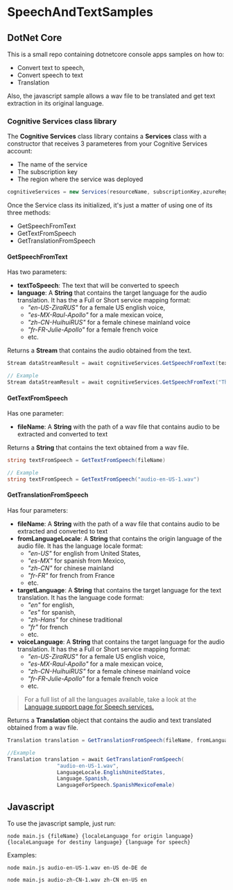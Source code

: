 # SpeechAndTextSamples

## DotNet Core
This is a small repo containing dotnetcore console apps samples on how to:
- Convert text to speech, 
- Convert speech to text
- Translation

Also, the javascript sample allows a wav file to be translated and get text extraction in its original language.

### Cognitive Services class library
The **Cognitive Services** class library contains a  **Services** class with a constructor that receives 3 parameteres from your Cognitive Services account:
- The name of the service
- The subscription key
- The region where the service was deployed

```csharp
cognitiveServices = new Services(resourceName, subscriptionKey,azureRegion);
```

Once the Service class its initialized, it's just a matter of using one of its three methods:
- GetSpeechFromText
- GetTextFromSpeech
- GetTranslationFromSpeech

#### GetSpeechFromText
Has two parameters: 
- **textToSpeech**: The text that will be converted to speech 
- **language**: A **String** that contains the target language for the audio translation. It has the a Full or Short service mapping format:
    - *"en-US-ZiraRUS"* for a female US english voice,
    - *"es-MX-Raul-Apollo"* for a male mexican voice,
    - *"zh-CN-HuihuiRUS"* for a female chinese mainland voice
    - *"fr-FR-Julie-Apollo"* for a female french voice
    - etc.

Returns a **Stream** that contains the audio obtained from the text.

```csharp
Stream dataStreamResult = await cognitiveServices.GetSpeechFromText(textToSpeech, language);

// Example
Stream dataStreamResult = await cognitiveServices.GetSpeechFromText("This is a sample string to be converted to speech in chinese", LanguageForSpeech.ChineseMainlandNeuralFemale);
```
#### GetTextFromSpeech
Has one parameter: 
- **fileName**: A **String** with the path of a wav file that contains audio to be extracted and converted to text

Returns a **String** that contains the text obtained from a wav file.
```csharp
string textFromSpeech = GetTextFromSpeech(fileName)

// Example
string textFromSpeech = GetTextFromSpeech("audio-en-US-1.wav")
```
#### GetTranslationFromSpeech
Has four parameters: 
- **fileName**: A **String** with the path of a wav file that contains audio to be extracted and converted to text
- **fromLanguageLocale**: A **String** that contains the origin language of the audio file.  It has the language locale format:
    - *"en-US"* for english from United States,
    - *"es-MX"* for spanish from Mexico,
    - *"zh-CN"* for chinese mainland
    - *"fr-FR"* for french from France
    - etc.
- **targetLanguage**: A **String** that contains the target language for the text translation. It has the language code format: 
    - *"en"* for english,
    - *"es"* for spanish,
    - *"zh-Hans"* for chinese traditional
    - *"fr"* for french
    - etc.
- **voiceLanguage**: A **String** that contains the target language for the audio translation. It has the a Full or Short service mapping format:
    - *"en-US-ZiraRUS"* for a female US english voice,
    - *"es-MX-Raul-Apollo"* for a male mexican voice,
    - *"zh-CN-HuihuiRUS"* for a female chinese mainland voice
    - *"fr-FR-Julie-Apollo"* for a female french voice
    - etc.
> For a full list of all the languages available, take a look at the [Language support page for Speech services.](https://docs.microsoft.com/en-us/azure/cognitive-services/speech-service/language-support)

Returns a **Translation** object that contains the audio and text translated obtained from a wav file.
```csharp
Translation translation = GetTranslationFromSpeech(fileName, fromLanguageLocale, targetLanguage, voiceLanguage)

//Example
Translation translation = await GetTranslationFromSpeech(
                "audio-en-US-1.wav",
                LanguageLocale.EnglishUnitedStates,
                Language.Spanish,
                LanguageForSpeech.SpanishMexicoFemale)
```
## Javascript
To use the javascript sample, just run:

```console
node main.js {fileName} {localeLanguage for origin language} {localeLanguage for destiny language} {language for speech}
```

Examples:
```console
node main.js audio-en-US-1.wav en-US de-DE de

node main.js audio-zh-CN-1.wav zh-CN en-US en
```